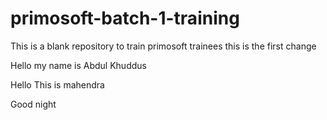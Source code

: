 # primosoft-batch-1-training
This is a blank repository to train primosoft trainees
 this is the first change 

 Hello my name is Abdul Khuddus

Hello This is mahendra

Good night